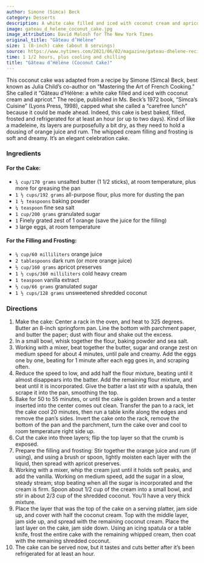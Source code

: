```yaml
---
author: Simone (Simca) Beck
category: Desserts
description: A white cake filled and iced with coconut cream and apricot.
image: gateau_d_helene_coconut_cake.jpg
image_attribution: David Malosh for The New York Times
original_title: "Gâteau d’Hélène"
size: 1 (8-inch) cake (about 8 servings)
source: https://www.nytimes.com/2021/06/02/magazine/gateau-dhelene-recipe.html
time: 1 1/2 hours, plus cooling and chilling
title: "Gâteau d’Hélène (Coconut Cake)"
---
```


This coconut cake was adapted from a recipe by Simone (Simca) Beck, best known as Julia Child’s co-author on “Mastering the Art of French Cooking.” She called it “Gâteau d’Hélène: a white cake filled and iced with coconut cream and apricot.” The recipe, published in Ms. Beck’s 1972 book, “Simca’s Cuisine” (Lyons Press, 1998), capped what she called a “carefree lunch” because it could be made ahead. Indeed, this cake is best baked, filled, frosted and refrigerated for at least an hour (or up to two days). Kind of like a madeleine, its layers are purposefully a bit dry, as they need to hold a dousing of orange juice and rum. The whipped cream filling and frosting is soft and dreamy. It’s an elegant celebration cake.

### Ingredients

#### For the Cake:

* `¾ cup/170 grams` unsalted butter (1 1/2 sticks), at room temperature, plus more for greasing the pan
* `1 ½ cups/192 grams` all-purpose flour, plus more for dusting the pan
* `1 ½ teaspoons` baking powder
* `¼ teaspoon` fine sea salt
* `1 cup/200 grams` granulated sugar
* `1` Finely grated zest of 1 orange (save the juice for the filling)
* `3` large eggs, at room temperature

#### For the Filling and Frosting:

* `¼ cup/60 milliliters` orange juice
* `2 tablespoons` dark rum (or more orange juice)
* `½ cup/160 grams` apricot preserves
* `1 ½ cups/360 milliliters` cold heavy cream
* `1 teaspoon` vanilla extract
* `⅓ cup/66 grams` granulated sugar
* `1 ½ cups/128 grams` unsweetened shredded coconut

### Directions

1. Make the cake: Center a rack in the oven, and heat to 325 degrees. Butter an 8-inch springform pan. Line the bottom with parchment paper, and butter the paper; dust with flour and shake out the excess.
2. In a small bowl, whisk together the flour, baking powder and sea salt.
3. Working with a mixer, beat together the butter, sugar and orange zest on medium speed for about 4 minutes, until pale and creamy. Add the eggs one by one, beating for 1 minute after each egg goes in, and scraping often.
4. Reduce the speed to low, and add half the flour mixture, beating until it almost disappears into the batter. Add the remaining flour mixture, and beat until it is incorporated. Give the batter a last stir with a spatula, then scrape it into the pan, smoothing the top.
5. Bake for 50 to 55 minutes, or until the cake is golden brown and a tester inserted into the center comes out clean. Transfer the pan to a rack, let the cake cool 20 minutes, then run a table knife along the edges and remove the pan’s sides. Invert the cake onto the rack, remove the bottom of the pan and the parchment, turn the cake over and cool to room temperature right side up.
6. Cut the cake into three layers; flip the top layer so that the crumb is exposed.
7. Prepare the filling and frosting: Stir together the orange juice and rum (if using), and using a brush or spoon, lightly moisten each layer with the liquid, then spread with apricot preserves.
8. Working with a mixer, whip the cream just until it holds soft peaks, and add the vanilla. Working on medium speed, add the sugar in a slow, steady stream; stop beating when all the sugar is incorporated and the cream is firm. Spoon about 1/2 cup of the cream into a small bowl, and stir in about 2/3 cup of the shredded coconut. You’ll have a very thick mixture.
9. Place the layer that was the top of the cake on a serving platter, jam side up, and cover with half the coconut cream. Top with the middle layer, jam side up, and spread with the remaining coconut cream. Place the last layer on the cake, jam side down. Using an icing spatula or a table knife, frost the entire cake with the remaining whipped cream, then coat with the remaining shredded coconut.
10. The cake can be served now, but it tastes and cuts better after it’s been refrigerated for at least an hour.